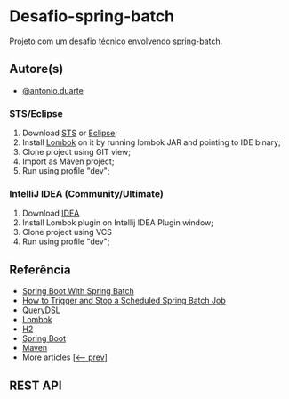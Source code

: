 # Desafio-spring-batch

Projeto com um desafio técnico envolvendo [spring-batch](https://spring.io/projects/spring-batch).
## Autore(s)

- [@antonio.duarte](https://github.com/tonyQDuarte)

### STS/Eclipse

1. Download [STS](https://spring.io/tools) or [Eclipse](https://www.eclipse.org);
2. Install [Lombok](https://projectlombok.org) on it by running lombok JAR and pointing 
   to IDE binary;   
3. Clone project using GIT view;
4. Import as Maven project;
5. Run using profile "dev";

### IntelliJ IDEA (Community/Ultimate)

1. Download [IDEA](https://www.jetbrains.com/idea)
2. Install Lombok plugin on Intellij IDEA Plugin window;
3. Clone project using VCS
4. Run using profile "dev";

## Referência

- [Spring Boot With Spring Batch](https://www.baeldung.com/spring-boot-spring-batch)
- [How to Trigger and Stop a Scheduled Spring Batch Job](https://www.baeldung.com/spring-batch-start-stop-job)
- [QueryDSL](http://querydsl.com)
- [Lombok](https://projectlombok.org)
- [H2](https://www.h2database.com/html/main.html)
- [Spring Boot](https://spring.io/projects/spring-boot)
- [Maven](https://maven.apache.org)
- More articles [[<-- prev]](/spring-batch)


## REST API


